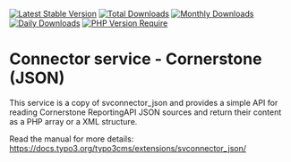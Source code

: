 [![Latest Stable Version](https://poser.pugx.org/cobweb/svconnector_json/v)](https://packagist.org/packages/teufels/svconnector_cornerstone)
[![Total Downloads](http://poser.pugx.org/cobweb/svconnector_json/downloads)](https://packagist.org/packages/cobweb/svconnector_json)
[![Monthly Downloads](http://poser.pugx.org/cobweb/svconnector_json/d/monthly)](https://packagist.org/packages/cobweb/svconnector_json)
[![Daily Downloads](http://poser.pugx.org/cobweb/svconnector_json/d/daily)](https://packagist.org/packages/cobweb/svconnector_json)
[![PHP Version Require](http://poser.pugx.org/cobweb/svconnector_json/require/php)](https://packagist.org/packages/cobweb/svconnector_json)

# Connector service - Cornerstone (JSON)

This service is a copy of svconnector_json and provides a simple API for reading Cornerstone ReportingAPI JSON sources and return their content
as a PHP array or a XML structure.

Read the manual for more details: https://docs.typo3.org/typo3cms/extensions/svconnector_json/
